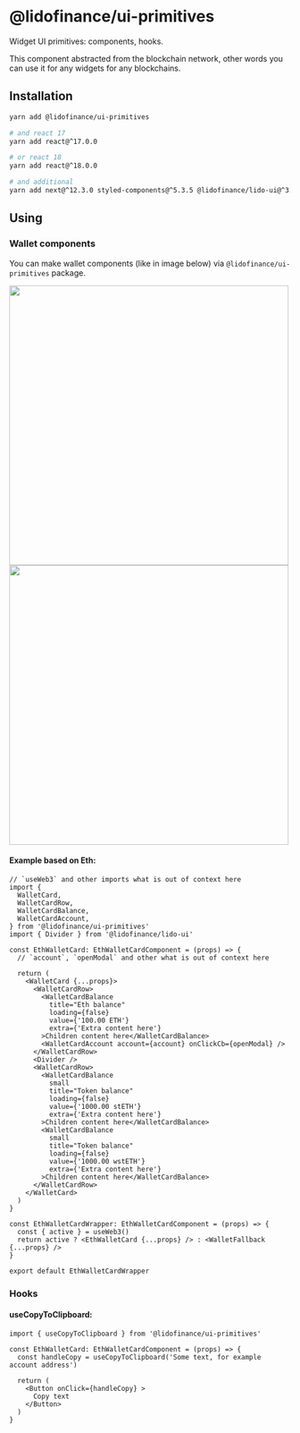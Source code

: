 # @lidofinance/ui-primitives

Widget UI primitives: components, hooks.

This component abstracted from the blockchain network,
other words you can use it for any widgets for any blockchains.

## Installation
```bash
yarn add @lidofinance/ui-primitives

# and react 17
yarn add react@^17.0.0

# or react 18
yarn add react@^18.0.0

# and additional
yarn add next@^12.3.0 styled-components@^5.3.5 @lidofinance/lido-ui@^3.6.1
```

## Using

### Wallet components

You can make wallet components (like in image below) via `@lidofinance/ui-primitives` package.

<img width="500" src="./../../../.github/assets/ui-primitives/wallet.png">
<img width="500" src="./../../../.github/assets/ui-primitives/walletFallback.png">

#### Example based on Eth:

```tsx
// `useWeb3` and other imports what is out of context here
import {
  WalletCard,
  WalletCardRow,
  WalletCardBalance,
  WalletCardAccount,
} from '@lidofinance/ui-primitives'
import { Divider } from '@lidofinance/lido-ui'

const EthWalletCard: EthWalletCardComponent = (props) => {
  // `account`, `openModal` and other what is out of context here

  return (
    <WalletCard {...props}>
      <WalletCardRow>
        <WalletCardBalance
          title="Eth balance"
          loading={false}
          value={'100.00 ETH'}
          extra={'Extra content here'}
        >Children content here</WalletCardBalance>
        <WalletCardAccount account={account} onClickCb={openModal} />
      </WalletCardRow>
      <Divider />
      <WalletCardRow>
        <WalletCardBalance
          small
          title="Token balance"
          loading={false}
          value={'1000.00 stETH'}
          extra={'Extra content here'}
        >Children content here</WalletCardBalance>
        <WalletCardBalance
          small
          title="Token balance"
          loading={false}
          value={'1000.00 wstETH'}
          extra={'Extra content here'}
        >Children content here</WalletCardBalance>
      </WalletCardRow>
    </WalletCard>
  )
}

const EthWalletCardWrapper: EthWalletCardComponent = (props) => {
  const { active } = useWeb3()
  return active ? <EthWalletCard {...props} /> : <WalletFallback {...props} />
}

export default EthWalletCardWrapper
```

### Hooks

#### useCopyToClipboard:

```tsx
import { useCopyToClipboard } from '@lidofinance/ui-primitives'

const EthWalletCard: EthWalletCardComponent = (props) => {
  const handleCopy = useCopyToClipboard('Some text, for example account address')
  
  return (
    <Button onClick={handleCopy} >
      Copy text
    </Button>   
  )
}
```
